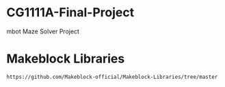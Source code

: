 # CG1111A-Final-Project
mbot Maze Solver Project

# Makeblock Libraries

    https://github.com/Makeblock-official/Makeblock-Libraries/tree/master
